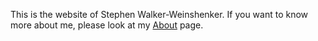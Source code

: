 <!-- markdownlint-disable MD041 -->
This is the website of Stephen Walker-Weinshenker. If you want to know more
about me, please look at my [About](./about.html) page.
